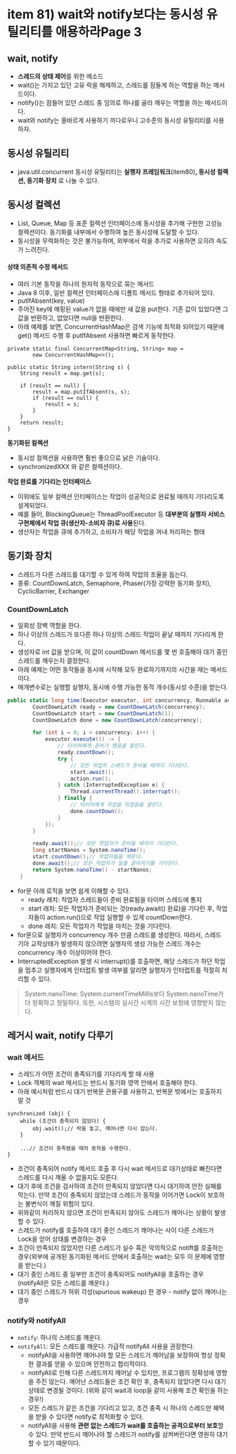 # item 81) wait와 notify보다는 동시성 유틸리티를 애용하라Page 3

## wait, notify

* **스레드의 상태 제어**를 위한 메소드
* wait()는 가지고 있던 고유 락을 해제하고, 스레드를 잠들게 하는 역할을 하는 메서드이다.
* notify()는 잠들어 있던 스레드 중 임의로 하나를 골라 깨우는 역할을 하는 메서드이다.
* wait와 notify는 올바르게 사용하기 까다로우니 고수준의 동시성 유틸리티를 사용하자.

## 동시성 유틸리티

* java.util.concurrent 동시성 유틸리티는 **실행자 프레임워크**(item80)**, 동시성 컬렉션, 동기화 장치** 로 나눌 수 있다.

## 동시성 컬렉션

* List, Queue, Map 등 표준 컬렉션 인터페이스에 동시성을 추가해 구현한 고성능 컬렉션이다. 동기화를 내부에서 수행하여 높은 동시성에 도달할 수 있다.
* 동시성을 무력화하는 것은 불가능하며, 외부에서 락을 추가로 사용하면 오히려 속도가 느려진다.

#### **상태 의존적 수정 메서드**

* 여러 기본 동작을 하나의 원자적 동작으로 묶는 메서드
* Java 8 이후, 일반 컬렉션 인터페이스에 디폴트 메서드 형태로 추가되어 있다.
* putIfAbsent(key, value)
* 주어진 key에 매핑된 value가 없을 때에만 새 값을 put한다. 기존 값이 있었다면 그 값을 반환하고, 없었다면 null을 반환한다.
* 아래 예제를 보면, ConcurrentHashMap은 검색 기능에 최적화 되어있기 때문에 get() 메서드 수행 후 putIfAbsent 사용하면 빠르게 동작한다.

```tsx
private static final ConcurrentMap<String, String> map =
        new ConcurrentHashMap<>();

public static String intern(String s) {
    String result = map.get(s);

    if (result == null) {
        result = map.putIfAbsent(s, s);
        if (result == null) {
            result = s;
        }
    }
    return result;
}
```

**동기화된 컬렉션**

* 동시성 컬렉션을 사용하면 훨씬 좋으므로 낡은 기술이다.
* synchronizedXXX 와 같은 컬렉션이다.

**작업 완료를 기다리는 인터페이스**

* 이외에도 일부 컬렉션 인터페이스는 작업이 성공적으로 완료될 때까지 기다리도록 설계되었다.
* 예를 들어, BlockingQueue는 ThreadPoolExecutor 등 **대부분의 실행자 서비스 구현체에서 작업 큐(생산자-소비자 큐)로 사용**된다.
* 생산자는 작업을 큐에 추가하고, 소비자가 해당 작업을 꺼내 처리하는 형태

## 동기화 장치

* 스레드가 다른 스레드를 대기할 수 있게 하여 작업의 조율을 돕는다.
* 종류: CountDownLatch, Semaphore, Phaser(가장 강력한 동기화 장치), CyclicBarrier, Exchanger

### **CountDownLatch**

* 일회성 장벽 역할을 한다.
* 하나 이상의 스레드가 또다른 하나 이상의 스레드 작업이 끝날 때까지 기다리게 한다.
* 생성자로 int 값을 받으며, 이 값이 countDown 메서드를 몇 번 호출해야 대기 중인 스레드를 깨우는지 결정한다.
* 아래 예제는 어떤 동작들을 동시에 시작해 모두 완료하기까지의 시간을 재는 메서드이다.
* 매개변수로는 실행할 실행자, 동시에 수행 가능한 동작 개수(동시성 수준)을 받는다.

```csharp
public static long time(Executor executor, int concurrency, Runnable action) throws InterruptedException {
        CountDownLatch ready = new CountDownLatch(concurrency);
        CountDownLatch start = new CountDownLatch(1);
        CountDownLatch done = new CountDownLatch(concurrency);

        for (int i = 0; i < concurrency; i++) {
            executor.execute(() -> {
                // 타이머에게 준비가 됐음을 알린다.
                ready.countDown();
                try {
                    // 모든 작업자 스레드가 준비될 때까지 기다린다.
                    start.await();
                    action.run();
                } catch (InterruptedException e) {
                    Thread.currentThread().interrupt();
                } finally {
                    // 타이머에게 작업을 마쳤음을 알린다.
                    done.countDown();
                }
            });
        }

        ready.await();// 모든 작업자가 준비될 때까지 기다린다.
        long startNanos = System.nanoTime();
        start.countDown();// 작업자들을 깨운다.
        done.await();// 모든 작업자가 일을 끝마치기를 기다린다.
        return System.nanoTime() - startNanos;
    }
```

* for문 아래 로직을 보면 쉽게 이해할 수 있다.
  * ready 래치: 작업자 스레드들이 준비 완료됨을 타이머 스레드에 통지
  * start 래치: 모든 작업자가 준비되는 것(ready.await() 완료)을 기다린 후, 작업자들이 action.run()으로 작업 실행할 수 있게 countDown한다.
  * done 래치: 모든 작업자가 작업을 마치는 것을 기다린다.
* for문으로 실행자가 concurrency 개수 만큼 스레드를 생성한다. 따라서, 스레드 기아 교착상태가 발생하지 않으려면 실행자의 생성 가능한 스레드 개수는 concurrency 개수 이상이어야 한다.
* InterruptedException 발생 시 interrupt()를 호출하면, 해당 스레드가 하던 작업을 멈추고 실행자에게 인터럽트 발생 여부를 알리면 실행자가 인터럽트를 적절히 처리할 수 있다.

> System.nanoTime: System.currentTimeMillis보다 System.nanoTime가 더 정확하고 정밀하다. 또한, 시스템의 실시간 시계의 시간 보정에 영향받지 않는다.

## 레거시 wait, notify 다루기

### wait 메서드

* 스레드가 어떤 조건이 충족되기를 기다리게 할 때 사용
* Lock 객체의 wait 메서드는 반드시 동기화 영역 안에서 호출해야 한다.
* 아래 예시처럼 반드시 대기 반복문 관용구를 사용하고, 반복문 밖에서는 호출하지 말 것

```less
synchronized (obj) {
    while (조건이 충족되지 않았다) {
        obj.wait();// 락을 놓고, 깨어나면 다시 잡는다.
    }

    ...// 조건이 충족됐을 때의 동작을 수행한다.
}
```

* 조건이 충족되어 notify 메서드 호출 후 다시 wait 메서드로 대기상태로 빠진다면 스레드를 다시 깨울 수 없을지도 모른다.
* 대기 후에 조건을 검사하여 조건이 만족되지 않았다면 다시 대기하여 안전 실패를 막는다. 만약 조건이 충족되지 않았는데 스레드가 동작을 이어가면 Lock이 보호하는 불변식이 깨질 위험이 있다.
* 위와같이 처리하지 않으면 조건이 만족되지 않아도 스레드가 깨어나는 상황이 발생할 수 있다.
* 스레드가 notify를 호출하여 대기 중인 스레드가 깨어나는 사이 다른 스레드가 Lock을 얻어 상태를 변경하는 경우
* 조건이 만족되지 않았지만 다른 스레드가 실수 혹은 악의적으로 notift를 호출하는 경우(외부에 공개된 동기화된 메서드 안에서 호출하는 wait는 모두 이 문제에 영향을 받는다.)
* 대기 중인 스레드 중 일부만 조건이 충족되어도 notifyAll을 호출하는 경우(notifyAll은 모든 스레드를 깨운다.)
* 대기 중인 스레드가 허위 각성(spurious wakeup) 한 경우 - notify 없이 깨어나는 경우

### notify와 notifyAll

* `notify`: 하나의 스레드를 깨운다.
* `notifyAll`: 모든 스레드를 깨운다. 가급적 notifyAll 사용을 권장한다.
  * notifyAll을 사용하면 깨어나야 할 모든 스레드가 깨어남을 보장하여 항상 정확한 결과를 얻을 수 있으며 안전하고 합리적이다.
  * notifyAll로 인해 다른 스레드까지 깨어날 수 있지만, 프로그램의 정확성에 영향을 주진 않는다. 깨어난 스레드들은 조건 확인 후, 충족되지 않았다면 다시 대기 상태로 변경될 것이다. (위와 같이 wait과 loop을 같이 사용해 조건 확인을 하는 경우!)
  * 모든 스레드가 같은 조건을 기다리고 있고, 조건 충족 시 하나의 스레드만 혜택을 받을 수 있다면 notify로 최적화할 수 있다.
  * notifyAll을 사용해 **관련 없는 스레드가 wait를 호출하는 공격으로부터 보호**할 수 있다. 만약 반드시 깨어나야 할 스레드가 notify를 삼켜버린다면 영원히 대기할 수 있기 때문이다.
